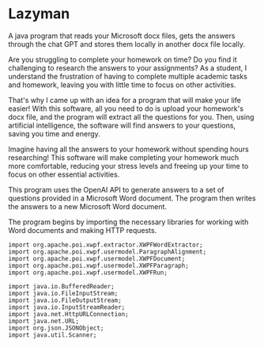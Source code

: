 # Lazyman
A java program that reads your Microsoft docx files, gets the answers through the chat GPT and stores them locally in another docx file locally.

Are you struggling to complete your homework on time? Do you find it challenging to research the answers to your assignments? As a student, I understand the frustration of having to complete multiple academic tasks and homework, leaving you with little time to focus on other activities.

That's why I came up with an idea for a program that will make your life easier! With this software, all you need to do is upload your homework's docx file, and the program will extract all the questions for you. Then, using artificial intelligence, the software will find answers to your questions, saving you time and energy.

Imagine having all the answers to your homework without spending hours researching! This software will make completing your homework much more comfortable, reducing your stress levels and freeing up your time to focus on other essential activities.

This program uses the OpenAI API to generate answers to a set of questions provided in a Microsoft Word document. The program then writes the answers to a new Microsoft Word document.

The program begins by importing the necessary libraries for working with Word documents and making HTTP requests.
```
import org.apache.poi.xwpf.extractor.XWPFWordExtractor;
import org.apache.poi.xwpf.usermodel.ParagraphAlignment;
import org.apache.poi.xwpf.usermodel.XWPFDocument;
import org.apache.poi.xwpf.usermodel.XWPFParagraph;
import org.apache.poi.xwpf.usermodel.XWPFRun;

import java.io.BufferedReader;
import java.io.FileInputStream;
import java.io.FileOutputStream;
import java.io.InputStreamReader;
import java.net.HttpURLConnection;
import java.net.URL;
import org.json.JSONObject;
import java.util.Scanner;

```
